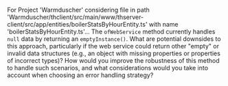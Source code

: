 For Project 'Warmduscher' considering file in path 'Warmduscher/thclient/src/main/www/thserver-client/src/app/entities/boilerStatsByHourEntity.ts' with name 'boilerStatsByHourEntity.ts'... 
The `ofWebService` method currently handles `null` data by returning an `emptyInstance()`.  What are potential downsides to this approach, particularly if the web service could return other "empty" or invalid data structures (e.g., an object with missing properties or properties of incorrect types)? How would you improve the robustness of this method to handle such scenarios, and what considerations would you take into account when choosing an error handling strategy?